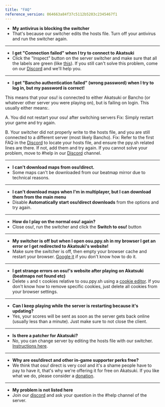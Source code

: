 ```yaml
---
title: "FAQ"
reference_version: 064663a84f37c5112b5203c2345467f1
---
```

- **My antivirus is blocking the switcher**
- That's because our switcher edits the hosts file. Turn off your antivirus and run the switcher again.

-----------------------

- **I get "Connection failed" when I try to connect to Akatsuki**  
- Click the "Inspect" button on the server switcher and make sure that all the labels are green (like [this](http://oi66.tinypic.com/2v9q90p.jpg)). If you still can't solve this problem, come on our [Discord](https://discord.gg/5cBtMPW) and we'll help you.

-----------------------

- **I get "Bancho authentication failed" (wrong password) when I try to log in, but my password is correct!**

This means that your osu! is connected to either Akatsuki or Bancho (or whatever other server you were playing on), but is failing on login. This usually either means:.

A. You did not restart your osu! after switching servers
Fix: Simply restart your game and try again.

B. Your switcher did not properly write to the hosts file, and you are still connected to a different server (most likely Bancho).
Fix: Refer to the first FAQ in the [Discord](https://discord.gg/5cBtMPW) to locate your hosts file, and ensure the ppy.sh related lines are there. If not, add them and try again. If you cannot solve your problem, move to #help in our [Discord](https://discord.gg/5cBtMPW) channel.

-----------------------

- **I can't download maps from osu!direct.**
- Some maps can't be downloaded from our beatmap mirror due to technical reasons.

-----------------------

- **I can't download maps when I'm in multiplayer, but I can download them from the main menu**
- Disable **Automatically start osu!direct downloads** from the options and try again.

-----------------------

- **How do I play on the normal osu! again?**
- Close osu!, run the switcher and click the **Switch to osu!** button

-----------------------

- **My switcher is off but when I open osu.ppy.sh in my browser I get an error or I get redirected to Akatsuki's website!**
- Make sure the switcher is off, then empty your browser cache and restart your browser. [Google it](http://lmgtfy.com/?q=How+to+empty+browser+cache) if you don't know how to do it.

-----------------------

- **I get strange errors on osu!'s website after playing on Akatsuki (beatmaps not found etc)**
- Delete `s` and `t` cookies relative to osu.ppy.sh using a [cookie editor](https://chrome.google.com/webstore/detail/editthiscookie/fngmhnnpilhplaeedifhccceomclgfbg). If you don't know how to remove specific cookies, just delete all cookies from your browser settings.

-----------------------

- **Can I keep playing while the server is restarting because it's updating?**
- Yes, your scores will be sent as soon as the server gets back online (usually less than a minute). Just make sure to not close the client.

-----------------------

- **Is there a patcher for Akatsuki?**
- No, you can change server by editing the hosts file with our switcher. [Instructions here](/doc/1).

-----------------------

- **Why are osu!direct and other in-game supporter perks free?**
- We think that osu! direct is very cool and it's a shame people have to pay to have it, that's why we're offering it for free on Akatsuki. If you like what we do, please consider a [donation](/donate).

-----------------------

- **My problem is not listed here**
- Join our [discord](https://discord.gg/5cBtMPW) and ask your question in the #help channel of the server.